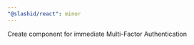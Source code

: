 ```yaml
---
"@slashid/react": minor
---
```


Create <MFA /> component for immediate Multi-Factor Authentication
